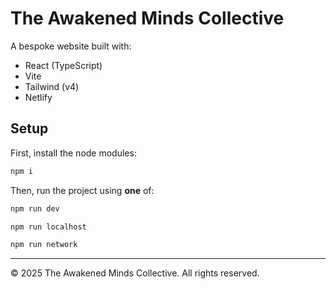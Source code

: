 # The Awakened Minds Collective

A bespoke website built with:

- React (TypeScript)
- Vite
- Tailwind (v4)
- Netlify

## Setup

First, install the node modules:

```bash
npm i
```

Then, run the project using **one** of:

```bash
npm run dev
```

```bash
npm run localhost
```

```bash
npm run network
```

---
© 2025 The Awakened Minds Collective. All rights reserved.
